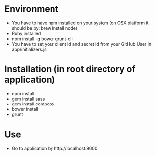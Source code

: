 Environment
==============

- You have to have npm installed on your system (on OSX platform it should be by: brew install node)
- Ruby installed
- npm install -g bower grunt-cli
- You have to set your client id and secret id from your GitHub User in app/initializers.js

Installation (in root directory of application)
==============
- npm install
- gem install sass
- gem install compass
- bower install
- grunt

Use
==============
- Go to application by http://localhost:9000